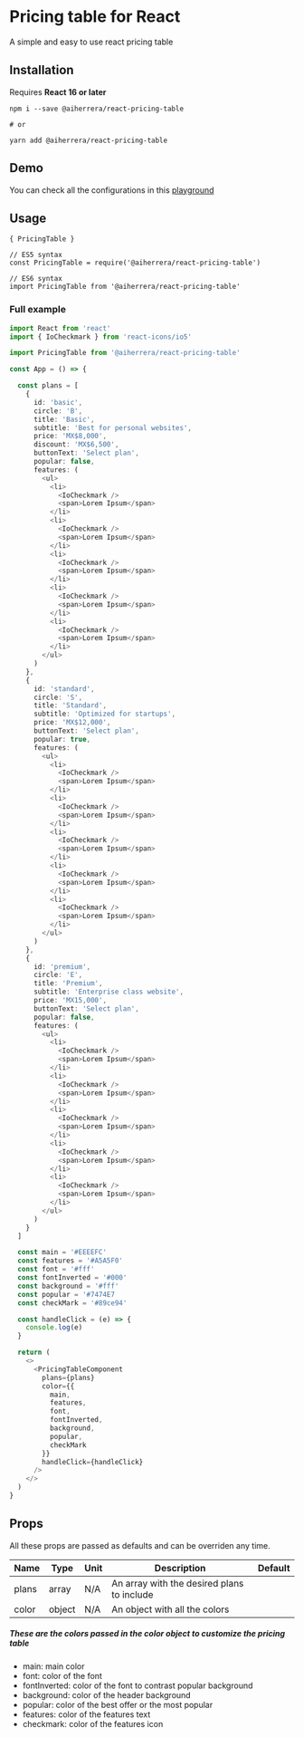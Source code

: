 # Pricing table for React

A simple and easy to use react pricing table

## Installation

Requires **React 16 or later**

`npm i --save @aiherrera/react-pricing-table`

`# or`

`yarn add @aiherrera/react-pricing-table`

## Demo

You can check all the configurations in this [playground](https://coderlab.aiherrera.com/?path=/story/playground-react-components--hamburger-menu)

## Usage

`{ PricingTable }`

```
// ES5 syntax
const PricingTable = require('@aiherrera/react-pricing-table')

// ES6 syntax
import PricingTable from '@aiherrera/react-pricing-table'

```

### Full example

```typescript
import React from 'react'
import { IoCheckmark } from 'react-icons/io5'

import PricingTable from '@aiherrera/react-pricing-table'

const App = () => {

  const plans = [
    {
      id: 'basic',
      circle: 'B',
      title: 'Basic',
      subtitle: 'Best for personal websites',
      price: 'MX$8,000',
      discount: 'MX$6,500',
      buttonText: 'Select plan',
      popular: false,
      features: (
        <ul>
          <li>
            <IoCheckmark />
            <span>Lorem Ipsum</span>
          </li>
          <li>
            <IoCheckmark />
            <span>Lorem Ipsum</span>
          </li>
          <li>
            <IoCheckmark />
            <span>Lorem Ipsum</span>
          </li>
          <li>
            <IoCheckmark />
            <span>Lorem Ipsum</span>
          </li>
          <li>
            <IoCheckmark />
            <span>Lorem Ipsum</span>
          </li>
        </ul>
      )
    },
    {
      id: 'standard',
      circle: 'S',
      title: 'Standard',
      subtitle: 'Optimized for startups',
      price: 'MX$12,000',
      buttonText: 'Select plan',
      popular: true,
      features: (
        <ul>
          <li>
            <IoCheckmark />
            <span>Lorem Ipsum</span>
          </li>
          <li>
            <IoCheckmark />
            <span>Lorem Ipsum</span>
          </li>
          <li>
            <IoCheckmark />
            <span>Lorem Ipsum</span>
          </li>
          <li>
            <IoCheckmark />
            <span>Lorem Ipsum</span>
          </li>
          <li>
            <IoCheckmark />
            <span>Lorem Ipsum</span>
          </li>
        </ul>
      )
    },
    {
      id: 'premium',
      circle: 'E',
      title: 'Premium',
      subtitle: 'Enterprise class website',
      price: 'MX15,000',
      buttonText: 'Select plan',
      popular: false,
      features: (
        <ul>
          <li>
            <IoCheckmark />
            <span>Lorem Ipsum</span>
          </li>
          <li>
            <IoCheckmark />
            <span>Lorem Ipsum</span>
          </li>
          <li>
            <IoCheckmark />
            <span>Lorem Ipsum</span>
          </li>
          <li>
            <IoCheckmark />
            <span>Lorem Ipsum</span>
          </li>
          <li>
            <IoCheckmark />
            <span>Lorem Ipsum</span>
          </li>
        </ul>
      )
    }
  ]

  const main = '#EEEEFC'
  const features = '#A5A5F0'
  const font = '#fff'
  const fontInverted = '#000'
  const background = '#fff'
  const popular = '#7474E7
  const checkMark = '#89ce94'

  const handleClick = (e) => {
    console.log(e)
  }

  return (
    <>
      <PricingTableComponent
        plans={plans}
        color={{
          main,
          features,
          font,
          fontInverted,
          background,
          popular,
          checkMark
        }}
        handleClick={handleClick}
      />
    </>
  )
}
```

## Props

All these props are passed as defaults and can be overriden any time.

| Name  | Type   | Unit | Description                                | Default |
| ----- | ------ | ---- | ------------------------------------------ | ------- |
| plans | array  | N/A  | An array with the desired plans to include |         |
| color | object | N/A  | An object with all the colors <br>         |         |

##### These are the colors passed in the color object to customize the pricing table

<ul>
  <li>main: main color</li>
  <li>font: color of the font</li>
  <li>fontInverted: color of the font to contrast popular background</li>
  <li>background: color of the header background</li>
  <li>popular: color of the best offer or the most popular</li>
  <li>features: color of the features text</li>
  <li>checkmark: color of the features icon</li>
</ul>
